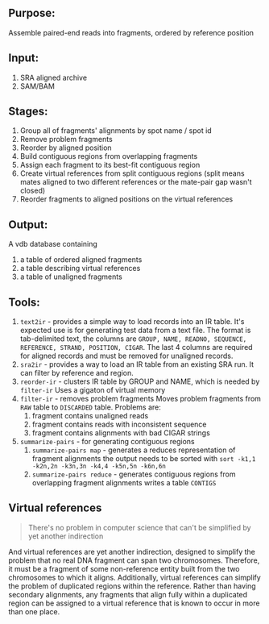 ## Purpose:
Assemble paired-end reads into fragments, ordered by reference position

## Input:
1. SRA aligned archive
1. SAM/BAM

## Stages:
1. Group all of fragments' alignments by spot name / spot id
1. Remove problem fragments
1. Reorder by aligned position
1. Build contiguous regions from overlapping fragments
1. Assign each fragment to its best-fit contiguous region
1. Create virtual references from split contiguous regions (split means mates aligned to two different references or the mate-pair gap wasn't closed)
1. Reorder fragments to aligned positions on the virtual references

## Output:
A vdb database containing

1. a table of ordered aligned fragments
1. a table describing virtual references
1. a table of unaligned fragments

## Tools:
1. `text2ir` - provides a simple way to load records into an IR table.
    It's expected use is for generating test data from a text file.
    The format is tab-delimited text, the columns are `GROUP, NAME, READNO, SEQUENCE, REFERENCE, STRAND, POSITION, CIGAR`.
    The last 4 columns are required for aligned records and must be removed for unaligned records.
1. `sra2ir` - provides a way to load an IR table from an existing SRA run. 
    It can filter by reference and region.
1. `reorder-ir` - clusters IR table by GROUP and NAME, which is needed by `filter-ir`
    Uses a gigaton of virtual memory
1. `filter-ir` - removes problem fragments
    Moves problem fragments from `RAW` table to `DISCARDED` table.
    Problems are:
    1. fragment contains unaligned reads
    1. fragment contains reads with inconsistent sequence
    1. fragment contains alignments with bad CIGAR strings
1. `summarize-pairs` - for generating contiguous regions
    1. `summarize-pairs map` - generates a reduces representation of fragment alignments
        the output needs to be sorted with `sort -k1,1 -k2n,2n -k3n,3n -k4,4 -k5n,5n -k6n,6n`
    1. `summarize-pairs reduce` - generates contiguous regions from overlapping fragment alignments
        writes a table `CONTIGS`

## Virtual references
> There's no problem in computer science that can't be simplified by yet another indirection

And virtual references are yet another indirection, designed to simplify the problem that
no real DNA fragment can span two chromosomes. Therefore, it must be a fragment of some
non-reference entity built from the two chromosomes to which it aligns. Additionally,
virtual references can simplify the problem of duplicated regions within the reference.
Rather than having secondary alignments, any fragments that align fully within a
duplicated region can be assigned to a virtual reference that is known to occur in more
than one place.
